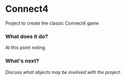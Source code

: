 # Connect4

Project to create the classic Connect4 game

### What does it do?
At this point noting.

### What's next?
*Discuss what objects may be involved with the project.*